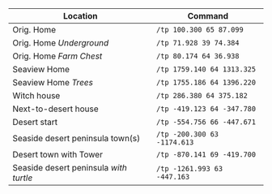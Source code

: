 Location | Command
--- | ---
Orig. Home | `/tp 100.300 65 87.099`
Orig. Home *Underground* | `/tp 71.928 39 74.384`
Orig. Home *Farm Chest* | `/tp 80.174 64 36.938`
Seaview Home | `/tp 1759.140 64 1313.325`
Seaview Home *Trees* | `/tp 1755.186 64 1396.220`
Witch house | `/tp 286.380 64 375.182`
Next-to-desert house | `/tp -419.123 64 -347.780`
Desert start | `/tp -554.756 66 -447.671`
Seaside desert peninsula town(s) | `/tp -200.300 63 -1174.613`
Desert town with Tower | `/tp -870.141 69 -419.700`
Seaside desert peninsula *with turtle* | `/tp -1261.993 63 -447.163`
